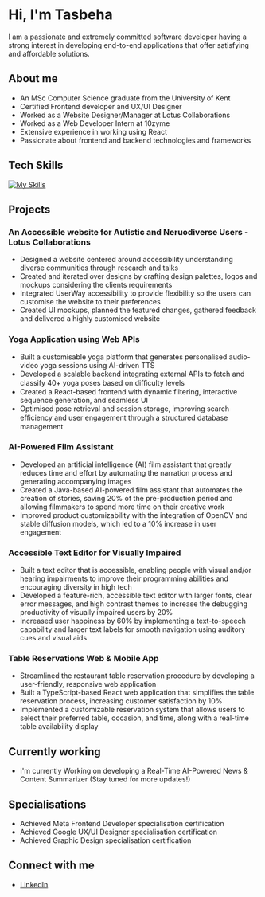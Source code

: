 # Hi, I'm Tasbeha
I am a passionate and extremely committed software developer having a strong interest in developing end-to-end applications that offer satisfying and affordable solutions. 

## About me
- An MSc Computer Science graduate from the University of Kent
- Certified Frontend developer and UX/UI Designer
- Worked as a Website Designer/Manager at Lotus Collaborations
- Worked as a Web Developer Intern at 10zyme
- Extensive experience in working using React
- Passionate about frontend and backend technologies and frameworks

## Tech Skills
[![My Skills](https://skillicons.dev/icons?i=typescript,javascript,php,java,react,python,mysql,vite,nodejs,mysql,html,css,linux,git,fastapi,tailwind,aws,nextjs,netlify,opencv,processing,bash,gitlab,figma)](https://skillicons.dev)

## Projects
### An Accessible website for Autistic and Neruodiverse Users - Lotus Collaborations
- Designed a website centered around accessibility understanding diverse communities through research and talks
- Created and iterated over designs by crafting design palettes, logos and mockups considering the clients requirements
- Integrated UserWay accessibility to provide flexibility so the users can customise the website to their preferences
- Created UI mockups, planned the featured changes, gathered feedback and delivered a highly customised website

### Yoga Application using Web APIs
- Built a customisable yoga platform that generates personalised audio-video yoga sessions using AI-driven TTS
- Developed a scalable backend integrating external APIs to fetch and classify 40+ yoga poses based on diﬀiculty levels
- Created a React-based frontend with dynamic filtering, interactive sequence generation, and seamless UI 
- Optimised pose retrieval and session storage, improving search eﬀiciency and user engagement through a structured database management

### AI-Powered Film Assistant
- Developed an artificial intelligence (AI) film assistant that greatly reduces time and effort by automating the narration process and generating accompanying images
- Created a Java-based AI-powered film assistant that automates the creation of stories, saving 20% of the pre-production period and allowing filmmakers to spend more time on their creative work
- Improved product customizability with the integration of OpenCV and stable diffusion models, which led to a 10% increase in user engagement

### Accessible Text Editor for Visually Impaired
- Built a text editor that is accessible, enabling people with visual and/or hearing impairments to improve their programming abilities and encouraging diversity in high tech
- Developed a feature-rich, accessible text editor with larger fonts, clear error messages, and high contrast themes to increase the debugging productivity of visually impaired users by 20%
- Increased user happiness by 60% by implementing a text-to-speech capability and larger text labels for smooth navigation using auditory cues and visual aids

### Table Reservations Web & Mobile App
- Streamlined the restaurant table reservation procedure by developing a user-friendly, responsive web application
- Built a TypeScript-based React web application that simplifies the table reservation process, increasing customer satisfaction by 10%
- Implemented a customizable reservation system that allows users to select their preferred table, occasion, and time, along with a real-time table availability display

## Currently working
- I'm currently Working on developing a Real-Time AI-Powered News & Content Summarizer (Stay tuned for more updates!)

## Specialisations
- Achieved Meta Frontend Developer specialisation certification
- Achieved Google UX/UI Designer specialisation certification
- Achieved Graphic Design specialisation certification

## Connect with me
- [LinkedIn](https://www.linkedin.com/in/tasbehanawaz/)


